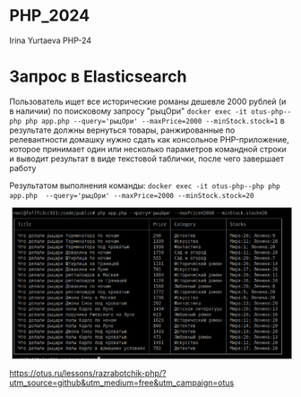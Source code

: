 # PHP_2024

Irina Yurtaeva PHP-24

# Запрос в Elasticsearch
Пользователь ищет все исторические романы дешевле 2000 рублей (и в наличии) по поисковому запросу "рыцОри"
``docker exec -it otus-php--php php app.php --query='рыцОри' --maxPrice=2000 --minStock.stock=1``
в результате должны вернуться товары, ранжированные по релевантности
домашку нужно сдать как консольное PHP-приложение, которое принимает один или несколько параметров командной строки и выводит результат в виде текстовой таблички, после чего завершает работу

Результатом выполнения команды: 
``docker exec -it otus-php--php php app.php  --query='рыцОри' --maxPrice=2000 --minStock.stock=20``

<img src="./books.png">


https://otus.ru/lessons/razrabotchik-php/?utm_source=github&utm_medium=free&utm_campaign=otus

